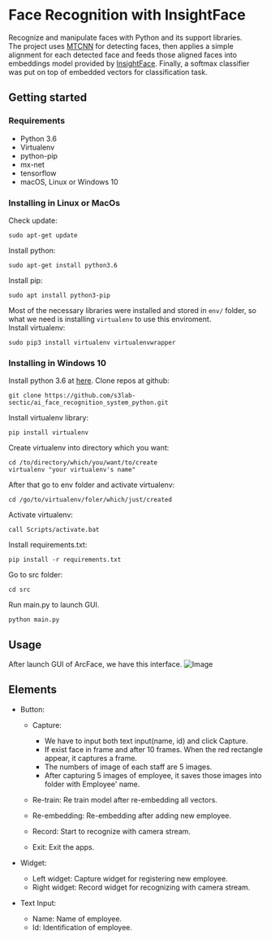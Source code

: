 # Face Recognition with InsightFace
Recognize and manipulate faces with Python and its support libraries.  
The project uses [MTCNN](https://github.com/ipazc/mtcnn) for detecting faces, then applies a simple alignment for each detected face and feeds those aligned faces into embeddings model provided by [InsightFace](https://github.com/deepinsight/insightface). Finally, a softmax classifier was put on top of embedded vectors for classification task.

## Getting started
### Requirements
- Python 3.6
- Virtualenv
- python-pip
- mx-net
- tensorflow
- macOS, Linux or Windows 10
### Installing in Linux or MacOs
Check update:
```
sudo apt-get update
```
Install python:
```
sudo apt-get install python3.6
```
Install pip:
```
sudo apt install python3-pip
```
Most of the necessary libraries were installed and stored in `env/` folder, so what we need is installing `virtualenv` to use this enviroment.  
Install virtualenv:
```
sudo pip3 install virtualenv virtualenvwrapper
```
### Installing in Windows 10
Install python 3.6 at [here](https://www.python.org/downloads/release/python-360/).
Clone repos at github:
```angular2html
git clone https://github.com/s3lab-sectic/ai_face_recognition_system_python.git
```
Install virtualenv library: 
```
pip install virtualenv
```
Create virtualenv into directory which you want:
```angular2html
cd /to/directory/which/you/want/to/create
virtualenv "your virtualenv's name"
```
After that go to env folder and activate virtualenv:
```angular2html
cd /go/to/virtualenv/foler/which/just/created
```
Activate virtualenv:
```angular2html
call Scripts/activate.bat
```
Install requirements.txt:
```angular2html
pip install -r requirements.txt
```
Go to src folder:
```angular2html
cd src
```
Run main.py to launch GUI.
```angular2html
python main.py
```
## Usage
After launch GUI of ArcFace, we have this interface.
![Image](https://github.com/s3lab-sectic/ai_face_recognition_system_python/blob/main/datasets/images/GUI.jpg)
## Elements

* Button:
    - Capture: 
        - We have to input both text input(name, id) and click Capture.
        - If exist face in frame and after 10 frames. When the red rectangle appear, it captures a frame.
        - The numbers of image of each staff are 5 images. 
        - After capturing 5 images of employee, it saves those images into folder with Employee' name.
      
    - Re-train: Re train model after re-embedding all vectors.
    - Re-embedding: Re-embedding after adding new employee.
    - Record: Start to recognize with camera stream.
    - Exit: Exit the apps.
    
* Widget:
    - Left widget: Capture widget for registering new employee. 
    - Right widget: Record widget for recognizing with camera stream.
    
* Text Input:
    - Name: Name of employee.
    - Id: Identification of employee.
